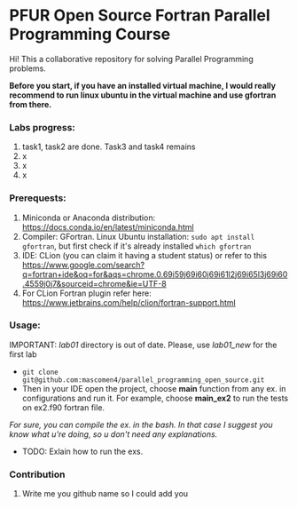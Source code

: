 # PFUR Open Source Fortran Parallel Programming Course

Hi! This a collaborative repository for solving Parallel Programming problems.   

**Before you start, if you have an installed virtual machine, I would really recommend to run linux ubuntu in the virtual machine and use gfortran from there.**

### Labs progress:
1. task1, task2 are done. Task3 and task4 remains
2. x
3. x
4. x

### Prerequests:
1. Miniconda or Anaconda distribution: https://docs.conda.io/en/latest/miniconda.html
2. Compiler: GFortran. Linux Ubuntu installation: ``` sudo apt install gfortran ```, but first check if it's already installed ``` which gfortran ```
2. IDE: CLion (you can claim it having a student status) or refer to this https://www.google.com/search?q=fortran+ide&oq=for&aqs=chrome.0.69i59j69i60j69i61l2j69i65l3j69i60.4559j0j7&sourceid=chrome&ie=UTF-8
3. For CLion Fortran plugin refer here: https://www.jetbrains.com/help/clion/fortran-support.html


### Usage:

IMPORTANT: *lab01* directory is out of date. Please, use *lab01_new* for the first lab

- ``` git clone git@github.com:mascomen4/parallel_programming_open_source.git ```
- Then in your IDE open the project, choose **main** function from any ex. in configurations and run it. For example, choose **main_ex2** to run the tests on ex2.f90 fortran file.

*For sure, you can compile the ex. in the bash. In that case I suggest you know what u're doing, so u don't need any explanations.*

- TODO: Exlain how to run the exs.

### Contribution 
1. Write me you github name so I could add you 
